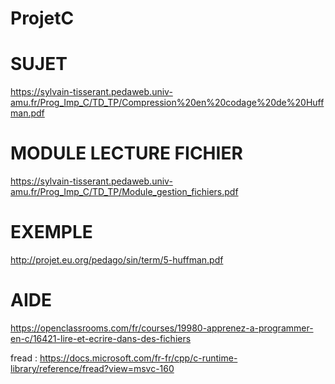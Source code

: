 # ProjetC

# SUJET
https://sylvain-tisserant.pedaweb.univ-amu.fr/Prog_Imp_C/TD_TP/Compression%20en%20codage%20de%20Huffman.pdf

# MODULE LECTURE FICHIER
https://sylvain-tisserant.pedaweb.univ-amu.fr/Prog_Imp_C/TD_TP/Module_gestion_fichiers.pdf

# EXEMPLE
http://projet.eu.org/pedago/sin/term/5-huffman.pdf

# AIDE
https://openclassrooms.com/fr/courses/19980-apprenez-a-programmer-en-c/16421-lire-et-ecrire-dans-des-fichiers

fread : https://docs.microsoft.com/fr-fr/cpp/c-runtime-library/reference/fread?view=msvc-160
